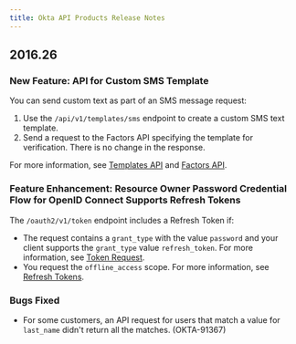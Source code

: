 ```yaml
---
title: Okta API Products Release Notes
---
```


## 2016.26

### New Feature: API for Custom SMS Template

You can send custom text as part of an SMS message request:

1. Use the `/api/v1/templates/sms` endpoint to create a custom SMS text template.
2. Send a request to the Factors API specifying the template for verification. There is no change in the response.

For more information, see [Templates API](/docs/api/resources/templates) and [Factors API](/docs/api/resources/factors).

### Feature Enhancement: Resource Owner Password Credential Flow for OpenID Connect Supports Refresh Tokens

The `/oauth2/v1/token` endpoint includes a Refresh Token if:

* The request contains a `grant_type` with the value `password` and your client supports the `grant_type` value `refresh_token`. For more information, see [Token Request](/docs/api/resources/oidc/#request-parameters-1).
* You request the `offline_access` scope. For more information, see [Refresh Tokens](/authentication-guide/tokens/refreshing-tokens).

### Bugs Fixed

* For some customers, an API request for users that match a value for `last_name` didn't return all the matches. (OKTA-91367)
